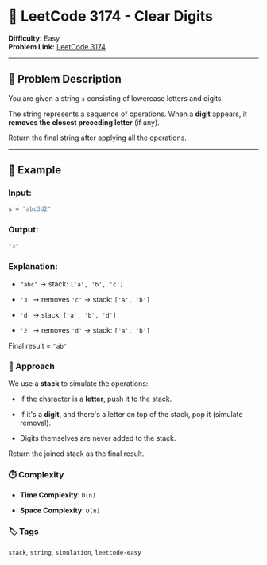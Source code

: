 # 🔡 LeetCode 3174 - Clear Digits

**Difficulty:** Easy  
**Problem Link:** [LeetCode 3174](https://leetcode.com/problems/clear-digits)

---

## 📘 Problem Description

You are given a string `s` consisting of lowercase letters and digits.

The string represents a sequence of operations. When a **digit** appears, it **removes the closest preceding letter** (if any).

Return the final string after applying all the operations.

---

## 🧪 Example

### Input:

```python
s = "abc3d2"
```

### Output:
```python
"a"
```

### Explanation:

- `"abc"` → stack: `['a', 'b', 'c']`

- `'3'` → removes `'c'` → stack: `['a', 'b']`

- `'d'` → stack: `['a', 'b', 'd']`

- `'2'` → removes `'d'` → stack: `['a', 'b']`

Final result = `"ab"`

### 🚀 Approach

We use a **stack** to simulate the operations:

- If the character is a **letter**, push it to the stack.

- If it's a **digit**, and there's a letter on top of the stack, pop it (simulate removal).

- Digits themselves are never added to the stack.

Return the joined stack as the final result.

### ⏱️ Complexity

- **Time Complexity**: `O(n)`

- **Space Complexity**: `O(n)`

### 🏷️ Tags

`stack`, `string`, `simulation`, `leetcode-easy`
